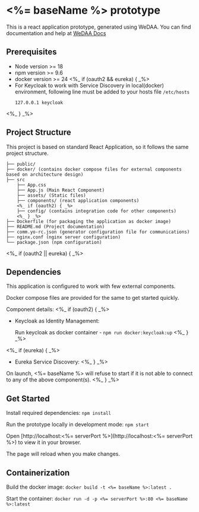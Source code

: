 # <%= baseName %> prototype

This is a react application prototype, generated using WeDAA. You can find documentation and help at [WeDAA Docs](https://www.wedaa.tech/docs/introduction/what-is-wedaa/)

## Prerequisites

- Node version >= 18
- npm version >= 9.6
- docker version >= 24
<%_ if (oauth2 && eureka) { _%>
- For Keycloak to work with Service Discovery in local(docker) environment, following line must be added to your hosts file `/etc/hosts`
  ```
  127.0.0.1	keycloak
  ```
<%_ } _%>

## Project Structure

This project is based on standard React Application, so it follows the same project structure.

```
├── public/
├── docker/ (contains docker compose files for external components based on architecture design)
├── src
    ├── App.css
    ├── App.js (Main React Component)
    ├── assets/ (Static files)
    ├── components/ (react application components)
    <%_ if (oauth2) { _%>
    ├── config/ (contains integration code for other components)
    <%_ } _%>
├── Dockerfile (for packaging the application as docker image)
├── README.md (Project documentation)
├── comm.yo-rc.json (generator configuration file for communications)
├── nginx.conf (nginx server configuration)
└── package.json (npm configuration)
```
<%_ if (oauth2 || eureka) { _%>
## Dependencies

This application is configured to work with few external components.

Docker compose files are provided for the same to get started quickly.

Component details:
<%_ if (oauth2) { _%>
- Keycloak as Identity Management:
  
  Run keycloak as docker container - `npm run docker:keycloak:up`
<%_ } _%>

<%_ if (eureka) { _%>
- Eureka Service Discovery:
<%_ } _%>

On launch, <%= baseName %> will refuse to start if it is not able to connect to any of the above component(s).
<%_ } _%>

## Get Started

Install required dependencies: `npm install`

Run the prototype locally in development mode: `npm start`

Open [http://localhost:<%= serverPort %>](http://localhost:<%= serverPort %>) to view it in your browser.

The page will reload when you make changes.

## Containerization

Build the docker image: `docker build -t <%= baseName %>:latest .`

Start the container: `docker run -d -p <%= serverPort %>:80 <%= baseName %>:latest`
